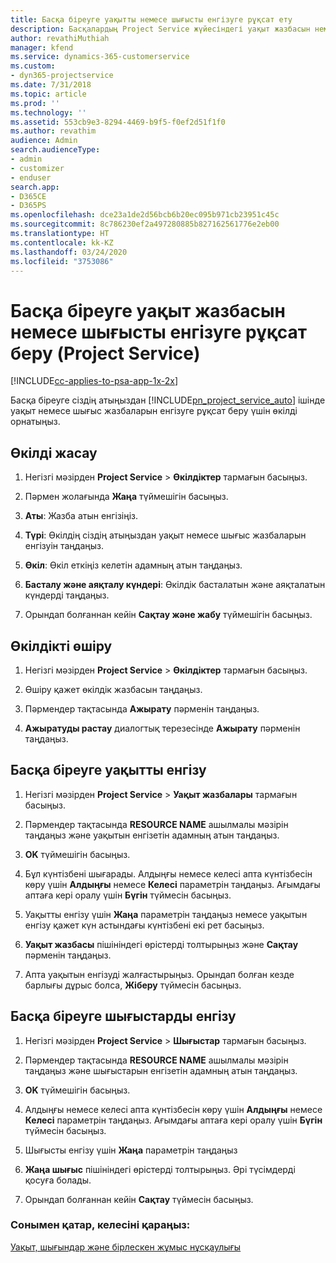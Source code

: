 ```yaml
---
title: Басқа біреуге уақытты немесе шығысты енгізуге рұқсат ету
description: Басқалардың Project Service жүйесіндегі уақыт жазбасын немесе шығысты енгізуге мүмкіндік беру жолы
author: revathiMuthiah
manager: kfend
ms.service: dynamics-365-customerservice
ms.custom:
- dyn365-projectservice
ms.date: 7/31/2018
ms.topic: article
ms.prod: ''
ms.technology: ''
ms.assetid: 553cb9e3-8294-4469-b9f5-f0ef2d51f1f0
ms.author: revathim
audience: Admin
search.audienceType:
- admin
- customizer
- enduser
search.app:
- D365CE
- D365PS
ms.openlocfilehash: dce23a1de2d56bcb6b20ec095b971cb23951c45c
ms.sourcegitcommit: 8c786230ef2a497280885b827162561776e2eb00
ms.translationtype: HT
ms.contentlocale: kk-KZ
ms.lasthandoff: 03/24/2020
ms.locfileid: "3753086"
---
```

# <a name="allow-someone-else-to-enter-your-time-entry-or-expense-project-service"></a>Басқа біреуге уақыт жазбасын немесе шығысты енгізуге рұқсат беру (Project Service)

[!INCLUDE[cc-applies-to-psa-app-1x-2x](../includes/cc-applies-to-psa-app-1x-2x.md)]

Басқа біреуге сіздің атыңыздан [!INCLUDE[pn_project_service_auto](../includes/pn-project-service-auto.md)] ішінде уақыт немесе шығыс жазбаларын енгізуге рұқсат беру үшін өкілді орнатыңыз.  
  
## <a name="create-a-delegate"></a>Өкілді жасау  
  
1.  Негізгі мәзірден **Project Service** > **Өкілдіктер** тармағын басыңыз.  
  
2.  Пәрмен жолағында **Жаңа** түймешігін басыңыз.  
  
3. **Аты**: Жазба атын енгізіңіз.  
  
4. **Түрі**: Өкілдің сіздің атыңыздан уақыт немесе шығыс жазбаларын енгізуін таңдаңыз.  
  
5. **Өкіл**: Өкіл еткіңіз келетін адамның атын таңдаңыз.  
  
6. **Басталу және аяқталу күндері**: Өкілдік басталатын және аяқталатын күндерді таңдаңыз.  
  
7.  Орындап болғаннан кейін **Сақтау және жабу** түймешігін басыңыз.  
  
## <a name="turn-off-delegation"></a>Өкілдікті өшіру  
  
1.  Негізгі мәзірден **Project Service** > **Өкілдіктер** тармағын басыңыз.  
  
2.  Өшіру қажет өкілдік жазбасын таңдаңыз.  
  
3.  Пәрмендер тақтасында **Ажырату** пәрменін таңдаңыз.  
  
4.  **Ажыратуды растау** диалогтық терезесінде **Ажырату** пәрменін таңдаңыз.  
  
## <a name="enter-time-for-someone-else"></a>Басқа біреуге уақытты енгізу  
  
1.  Негізгі мәзірден **Project Service** > **Уақыт жазбалары** тармағын басыңыз.  
  
2.  Пәрмендер тақтасында **RESOURCE NAME** ашылмалы мәзірін таңдаңыз және уақытын енгізетін адамның атын таңдаңыз.  
  
3.  **OK** түймешігін басыңыз.  
  
4.  Бұл күнтізбені шығарады. Алдыңғы немесе келесі апта күнтізбесін көру үшін **Алдыңғы** немесе **Келесі** параметрін таңдаңыз. Ағымдағы аптаға кері оралу үшін **Бүгін** түймесін басыңыз.  
  
5.  Уақытты енгізу үшін **Жаңа** параметрін таңдаңыз немесе уақытын енгізу қажет күн астындағы күнтізбені екі рет басыңыз.  
  
6.  **Уақыт жазбасы** пішініндегі өрістерді толтырыңыз және **Сақтау** пәрменін таңдаңыз.  
  
7.  Апта уақытын енгізуді жалғастырыңыз. Орындап болған кезде барлығы дұрыс болса, **Жіберу** түймесін басыңыз.  
  
## <a name="enter-expenses-for-someone-else"></a>Басқа біреуге шығыстарды енгізу  
  
1.  Негізгі мәзірден **Project Service** > **Шығыстар** тармағын басыңыз.  
  
2.  Пәрмендер тақтасында **RESOURCE NAME** ашылмалы мәзірін таңдаңыз және шығыстарын енгізетін адамның атын таңдаңыз.  
  
3.  **OK** түймешігін басыңыз.  
  
4.  Алдыңғы немесе келесі апта күнтізбесін көру үшін **Алдыңғы** немесе **Келесі** параметрін таңдаңыз. Ағымдағы аптаға кері оралу үшін **Бүгін** түймесін басыңыз.  
  
5.  Шығысты енгізу үшін **Жаңа** параметрін таңдаңыз  
  
6.  **Жаңа шығыс** пішініндегі өрістерді толтырыңыз. Әрі түсімдерді қосуға болады.  
  
7.  Орындап болғаннан кейін **Сақтау** түймесін басыңыз.  
  
### <a name="see-also"></a>Сонымен қатар, келесіні қараңыз:  
 [Уақыт, шығындар және бірлескен жұмыс нұсқаулығы](../project-service/time-expense-collaboration-guide.md)
